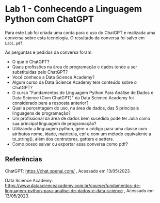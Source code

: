 # Lab 1 - Conhecendo a Linguagem Python com ChatGPT

Para este Lab foi criada uma conta para o uso do ChatGPT e realizada uma conversa sobre esta tecnologia.
O resultado da conversa foi salvo em `Lab1.pdf`.

As perguntas e pedidos da conversa foram:
- O que é ChatGPT?
- Quais profissões na área de programação e dados tende a ser substituídas pelo ChatGPT?
- Você conhece a Data Science Academy?
- Algum curso da Data Science Academy tem conteúdo sobre o ChatGPT?
- O curso "Fundamentos de Linguagem Python Para Análise de Dados e Data Science (Com ChatGPT)" da Data Science Academy foi considerado para a resposta anterior?
- Qual a porcentagem do uso, na área de dados, das 5 principais linguagens de programação?
- Um profissional da área de dados bem sucedido pode ter Julia como sua principal linguagem de programação?
- Utilizando a linguagem python, gere o código para uma classe com atributos nome, idade, matricula, cpf e com um método equivalente a to_string(), além dos contrutores, getters e setters.  
- Como posso salvar ou exportar essa conversa como pdf?


## Referências

ChatGPT: https://chat.openai.com/ 
, Acessado em 13/05/2023.

Data Science Academy: 
https://www.datascienceacademy.com.br/course/fundamentos-de-linguagem-python-para-analise-de-dados-e-data-science 
, Acessado em 13/05/2023.

